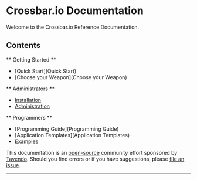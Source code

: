 # Crossbar.io Documentation

Welcome to the Crossbar.io Reference Documentation.

## Contents

** Getting Started **

* [Quick Start](Quick Start)
* [Choose your Weapon](Choose your Weapon)

** Administrators **

* [Installation](Installation)
* [Administration](Administration)

** Programmers **

* [Programming Guide](Programming Guide)
* [Application Templates](Application Templates)
* [Examples](Examples)


This documentation is an [open-source](#) community effort sponsored by [Tavendo](http://tavendo.com). Should you find errors or if you have suggestions, please [file an issue](https://github.com/crossbario/crossbardocs/issues).

---


<!--

How to install Crossbar.io, and start using it with your language or device of choice:

Detailed installation instructions for various environments and how to adapt Crossbar.io for your specific use case:

How to get started using your language of choice:

Guide for using Crossbar.io in specific scenarios, or for using specific features of WAMP & Crossbar.io in your applications.


## How it works

Learn the underlying concepts of Crossbar.io and what you can do with it.

* [Introduction](Introduction)
* [Application Scenarios](Application Scenarios)
* [Crossbar.io Architecture](Architecture)
* [Why WAMP?](http://wamp.ws/why/)
* [Features](Features)
* [Roadmap](Roadmap)
* [FAQ](FAQ)
* [Examples](Examples)
-->

<!--
## Developers

Notes for developers working on the Crossbar.io code base (*not* application developers).

* [Contributing to the project](Contributing to the project)
* [Manhole](Manhole)

## Legal

Licenses for Crossbar.io code and documentation can be found here

* [Crossbar License](Crossbar License)
* [Documentation License](Documentation License)

## Support

First take a look at the [FAQ](FAQ) since there's a chance your particular question has come up before.

For new questions, your first stop should be the [mailing list](https://groups.google.com/forum/#!forum/crossbario) or the IRC channel (freenode/autobahn).

You can also reach us on Twitter [@crossbario](https://twitter.com/crossbario) (though 140 characters is not the best for asking programming questions).
-->
